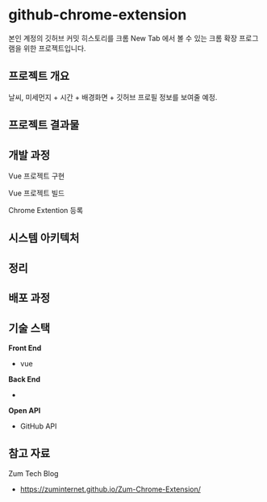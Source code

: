 # github-chrome-extension

본인 계정의 깃허브 커밋 히스토리를 크롬 New Tab 에서 볼 수 있는 크롬 확장 프로그램을 위한 프로젝트입니다.



## 프로젝트 개요

날씨, 미세먼지 + 시간 + 배경화면 + 깃허브 프로필 정보를 보여줄 예정.



## 프로젝트 결과물



## 개발 과정

Vue 프로젝트 구현

Vue 프로젝트 빌드

Chrome Extention 등록



## 시스템 아키텍처



## 정리



## 배포 과정



## 기술 스택

**Front End**

- vue

**Back End**

- 

**Open API**

- GitHub API



## 참고 자료

Zum Tech Blog
- https://zuminternet.github.io/Zum-Chrome-Extension/

